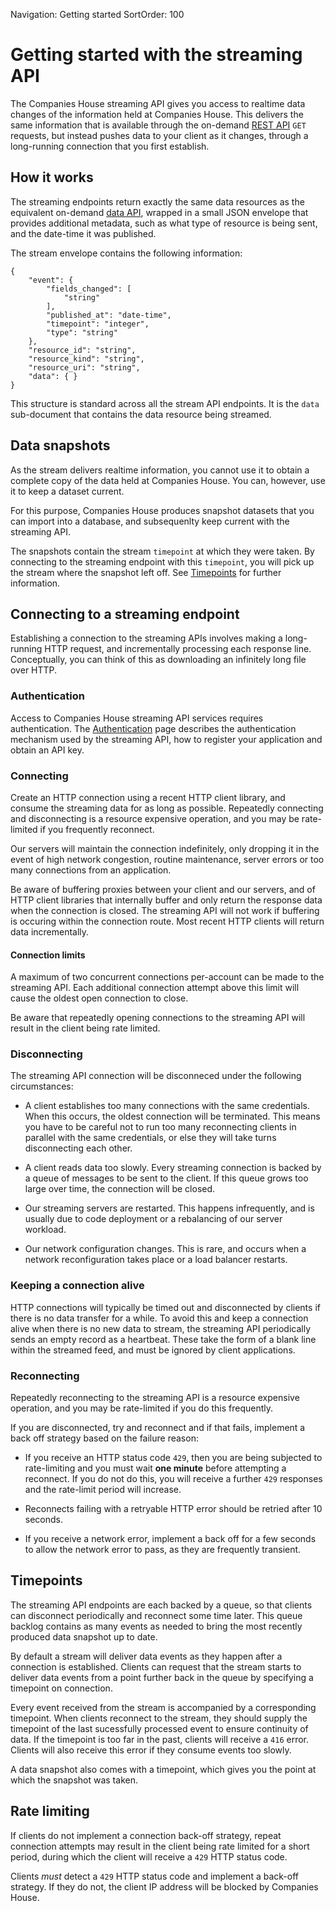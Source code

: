 Navigation: Getting started
SortOrder: 100

# Getting started with the streaming API

The Companies House streaming API gives you access to realtime data changes of
the information held at Companies House. This delivers the same information
that is available through the on-demand [REST API](/companies-house-api/reference) `GET`
requests, but instead pushes data to your client as it changes, through a
long-running connection that you first establish.

## How it works

The streaming endpoints return exactly the same data resources as the
equivalent on-demand [data API](http://localhost), wrapped in a small JSON
envelope that provides additional metadata, such as what type of resource is
being sent, and the date-time it was published.

The stream envelope contains the following information:
```
{
    "event": {
        "fields_changed": [
            "string"
        ],
        "published_at": "date-time",
        "timepoint": "integer",
        "type": "string"
    },
    "resource_id": "string",
    "resource_kind": "string",
    "resource_uri": "string",
    "data": { }
}
```

This structure is standard across all the stream API endpoints. It is the
`data` sub-document that contains the data resource being streamed.


## Data snapshots

As the stream delivers realtime information, you cannot use it to obtain a
complete copy of the data held at Companies House. You can, however, use it to
keep a dataset current.

For this purpose, Companies House produces snapshot datasets that you can
import into a database, and subsequenlty keep current with the streaming API.

The snapshots contain the stream `timepoint` at which they were taken. By
connecting to the streaming endpoint with this `timepoint`, you will pick up
the stream where the snapshot left off. See [Timepoints](/streaming-api/guides/overview#timepoints)
for further information.

## Connecting to a streaming endpoint

Establishing a connection to the streaming APIs involves making a long-running
HTTP request, and incrementally processing each response line. Conceptually, you can
think of this as downloading an infinitely long file over HTTP.

### Authentication

Access to Companies House streaming API services requires authentication. The
[Authentication](/streaming-api/guides/authentication) page describes the
authentication mechanism used by the streaming API, how to register your
application and obtain an API key.

### Connecting

Create an HTTP connection using a recent HTTP client library, and consume
the streaming data for as long as possible. Repeatedly connecting and
disconnecting is a resource expensive operation, and you may be rate-limited
if you frequently reconnect.

Our servers will maintain the connection indefinitely, only dropping it
in the event of high network congestion, routine maintenance, server errors
or too many connections from an application.

Be aware of buffering proxies between your client and our servers, and of
HTTP client libraries that internally buffer and only return the response
data when the connection is closed. The streaming API will not work
if buffering is occuring within the connection route. Most recent HTTP
clients will return data incrementally.

#### Connection limits

A maximum of two concurrent connections per-account can be made to the streaming API.
Each additional connection attempt above this limit will cause the oldest open connection
to close.

Be aware that repeatedly opening connections to the streaming API will result
in the client being rate limited.


### Disconnecting

The streaming API connection will be disconneced under the following circumstances:

- A client establishes too many connections with the same credentials. When
  this occurs, the oldest connection will be terminated. This means you have
  to be careful not to run too many reconnecting clients in parallel with the
  same credentials, or else they will take turns disconnecting each other.

- A client reads data too slowly. Every streaming connection is backed by a
  queue of messages to be sent to the client. If this queue grows too large
  over time, the connection will be closed.

- Our streaming servers are restarted. This happens infrequently, and is
  usually due to code deployment or a rebalancing of our server workload.

- Our network configuration changes. This is rare, and occurs when a network
  reconfiguration takes place or a load balancer restarts.

### Keeping a connection alive

HTTP connections will typically be timed out and disconnected by clients
if there is no data transfer for a while. To avoid this and keep a connection
alive when there is no new data to stream, the streaming API periodically sends
an empty record as a heartbeat. These take the form of a blank line within the
streamed feed, and must be ignored by client applications.

### Reconnecting

Repeatedly reconnecting to the streaming API is a resource expensive operation,
and you may be rate-limited if you do this frequently.

If you are disconnected, try and reconnect and if that fails, implement a
back off strategy based on the failure reason:

- If you receive an HTTP status code `429`, then you are being subjected to
  rate-limiting and you must wait **one minute** before attempting a
  reconnect. If you do not do this, you will receive a further `429` responses
  and the rate-limit period will increase.

- Reconnects failing with a retryable HTTP error should be retried after 10 seconds.

- If you receive a network error, implement a back off for a few seconds to allow
  the network error to pass, as they are frequently transient.


## Timepoints

The streaming API endpoints are each backed by a queue, so that clients can
disconnect periodically and reconnect some time later. This queue backlog
contains as many events as needed to bring the most recently produced data
snapshot up to date.

By default a stream will deliver data events as they happen after a connection 
is established. Clients can request that the stream starts to deliver data
events from a point further back in the queue by specifying a timepoint on
connection. 

Every event received from the stream is accompanied by a corresponding
timepoint. When clients reconnect to the stream, they should supply the timepoint
of the last sucessfully processed event to ensure continuity of data. If
the timepoint is too far in the past, clients will receive a `416` error.
Clients will also receive this error if they consume events too slowly.

A data snapshot also comes with a timepoint, which gives you the point at which
the snapshot was taken.

## Rate limiting

If clients do not implement a connection back-off strategy, repeat connection
attempts may result in the client being rate limited for a short period, during
which the client will receive a `429` HTTP status code.

Clients *must* detect a `429` HTTP status code and implement a back-off strategy.
If they do not, the client IP address will be blocked by Companies House.
